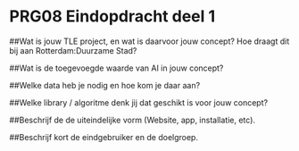 # PRG08 Eindopdracht deel 1

##Wat is jouw TLE project, en wat is daarvoor jouw concept? Hoe draagt dit bij aan Rotterdam:Duurzame Stad?

##Wat is de toegevoegde waarde van AI in jouw concept?

##Welke data heb je nodig en hoe kom je daar aan?

##Welke library / algoritme denk jij dat geschikt is voor jouw concept?

##Beschrijf de de uiteindelijke vorm (Website, app, installatie, etc).

##Beschrijf kort de eindgebruiker en de doelgroep.
